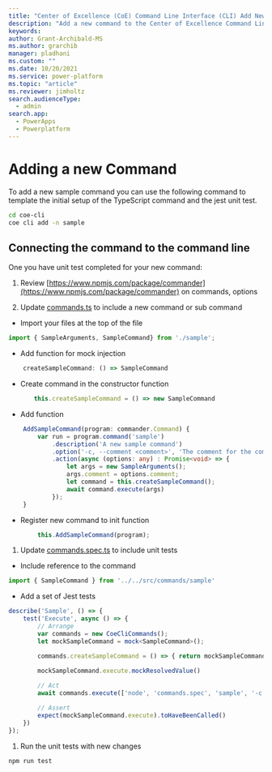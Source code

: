 ```yaml
---
title: "Center of Excellence (CoE) Command Line Interface (CLI) Add New Command"
description: "Add a new command to the Center of Excellence Command Line interface application"
keywords: 
author: Grant-Archibald-MS
ms.author: grarchib
manager: pladhani
ms.custom: ""
ms.date: 10/20/2021
ms.service: power-platform
ms.topic: "article"
ms.reviewer: jimholtz
search.audienceType: 
  - admin
search.app: 
  - PowerApps
  - Powerplatform
---
```


# Adding a new Command

To add a new sample command you can use the following command to template the initial setup of the TypeScript command and the jest unit test.

```bash
cd coe-cli
coe cli add -n sample
```

## Connecting the command to the command line

One you have unit test completed for your new command:

1. Review [https://www.npmjs.com/package/commander](https://www.npmjs.com/package/commander) on commands, options

1. Update [commands.ts](https://github.com/microsoft/coe-starter-kit/blob/main/coe-cli/src/commands/commands.ts) to include a new command or sub command

- Import your files at the top of the file

```typescript
import { SampleArguments, SampleCommand} from './sample';
```

- Add function for mock injection

```typescript
    createSampleCommand: () => SampleCommand
```

- Create command in the constructor function

```typescript
       this.createSampleCommand = () => new SampleCommand
```

- Add function

```typescript
    AddSampleCommand(program: commander.Command) {
        var run = program.command('sample')
            .description('A new sample command')
            .option('-c, --comment <comment>', 'The comment for the command')
            .action(async (options: any) : Promise<void> => {
                let args = new SampleArguments();
                args.comment = options.comment;
                let command = this.createSampleCommand();
                await command.execute(args)
            });
    }
```

- Register new command to init function 

```typescript
        this.AddSampleCommand(program);
```

1. Update [commands.spec.ts](https://github.com/microsoft/coe-starter-kit/blob/main/coe-cli/test/commands/commands.spec.ts) to include unit tests

- Include reference to the command

```typescript
import { SampleCommand } from '../../src/commands/sample'
```

- Add a set of Jest tests

```typescript
describe('Sample', () => {
    test('Execute', async () => {
        // Arrange
        var commands = new CoeCliCommands();
        let mockSampleCommand = mock<SampleCommand>(); 

        commands.createSampleCommand = () => { return mockSampleCommand }

        mockSampleCommand.execute.mockResolvedValue()
        
        // Act
        await commands.execute(['node', 'commands.spec', 'sample', '-c', 'Some comment'])

        // Assert
        expect(mockSampleCommand.execute).toHaveBeenCalled()
    })
});
```

1. Run the unit tests with new changes

```bash
npm run test

```
